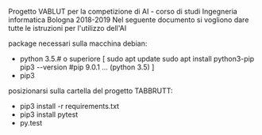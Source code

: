 Progetto VABLUT per la competizione di AI - corso di studi Ingegneria informatica Bologna 2018-2019
Nel seguente documento si vogliono dare tutte le istruzioni per l'utilizzo dell'AI

package necessari sulla macchina debian:
- python 3.5.# o superiore
[
    sudo apt update
    sudo apt install python3-pip
    pip3 --version  #pip 9.0.1 ... (python 3.5)
]
- pip3

posizionarsi sulla cartella del progetto TABBRUTT:
- pip3 install -r requirements.txt
- pip3 install pytest
- py.test